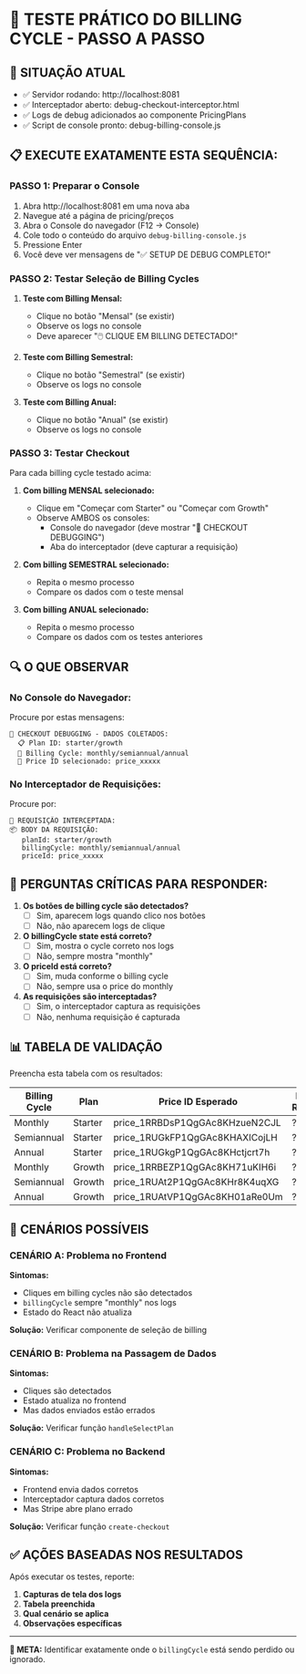 # 🎯 TESTE PRÁTICO DO BILLING CYCLE - PASSO A PASSO

## 🚀 SITUAÇÃO ATUAL
- ✅ Servidor rodando: http://localhost:8081
- ✅ Interceptador aberto: debug-checkout-interceptor.html 
- ✅ Logs de debug adicionados ao componente PricingPlans
- ✅ Script de console pronto: debug-billing-console.js

## 📋 EXECUTE EXATAMENTE ESTA SEQUÊNCIA:

### PASSO 1: Preparar o Console
1. Abra http://localhost:8081 em uma nova aba
2. Navegue até a página de pricing/preços
3. Abra o Console do navegador (F12 → Console)
4. Cole todo o conteúdo do arquivo `debug-billing-console.js`
5. Pressione Enter
6. Você deve ver mensagens de "✅ SETUP DE DEBUG COMPLETO!"

### PASSO 2: Testar Seleção de Billing Cycles
1. **Teste com Billing Mensal:**
   - Clique no botão "Mensal" (se existir)
   - Observe os logs no console
   - Deve aparecer "🖱️ CLIQUE EM BILLING DETECTADO!"

2. **Teste com Billing Semestral:**
   - Clique no botão "Semestral" (se existir)
   - Observe os logs no console

3. **Teste com Billing Anual:**
   - Clique no botão "Anual" (se existir)
   - Observe os logs no console

### PASSO 3: Testar Checkout
Para cada billing cycle testado acima:

1. **Com billing MENSAL selecionado:**
   - Clique em "Começar com Starter" ou "Começar com Growth"
   - Observe AMBOS os consoles:
     - Console do navegador (deve mostrar "🚀 CHECKOUT DEBUGGING")
     - Aba do interceptador (deve capturar a requisição)

2. **Com billing SEMESTRAL selecionado:**
   - Repita o mesmo processo
   - Compare os dados com o teste mensal

3. **Com billing ANUAL selecionado:**
   - Repita o mesmo processo
   - Compare os dados com os testes anteriores

## 🔍 O QUE OBSERVAR

### No Console do Navegador:
Procure por estas mensagens:
```
🚀 CHECKOUT DEBUGGING - DADOS COLETADOS:
  📋 Plan ID: starter/growth
  🔄 Billing Cycle: monthly/semiannual/annual
  🎯 Price ID selecionado: price_xxxxx
```

### No Interceptador de Requisições:
Procure por:
```
🚀 REQUISIÇÃO INTERCEPTADA:
📦 BODY DA REQUISIÇÃO:
   planId: starter/growth
   billingCycle: monthly/semiannual/annual
   priceId: price_xxxxx
```

## 🎯 PERGUNTAS CRÍTICAS PARA RESPONDER:

1. **Os botões de billing cycle são detectados?**
   - [ ] Sim, aparecem logs quando clico nos botões
   - [ ] Não, não aparecem logs de clique

2. **O billingCycle state está correto?**
   - [ ] Sim, mostra o cycle correto nos logs
   - [ ] Não, sempre mostra "monthly"

3. **O priceId está correto?**
   - [ ] Sim, muda conforme o billing cycle
   - [ ] Não, sempre usa o price do monthly

4. **As requisições são interceptadas?**
   - [ ] Sim, o interceptador captura as requisições
   - [ ] Não, nenhuma requisição é capturada

## 📊 TABELA DE VALIDAÇÃO

Preencha esta tabela com os resultados:

| Billing Cycle | Plan | Price ID Esperado | Price ID Recebido | Status |
|---------------|------|-------------------|-------------------|---------|
| Monthly | Starter | price_1RRBDsP1QgGAc8KHzueN2CJL | ? | ? |
| Semiannual | Starter | price_1RUGkFP1QgGAc8KHAXICojLH | ? | ? |
| Annual | Starter | price_1RUGkgP1QgGAc8KHctjcrt7h | ? | ? |
| Monthly | Growth | price_1RRBEZP1QgGAc8KH71uKIH6i | ? | ? |
| Semiannual | Growth | price_1RUAt2P1QgGAc8KHr8K4uqXG | ? | ? |
| Annual | Growth | price_1RUAtVP1QgGAc8KH01aRe0Um | ? | ? |

## 🚨 CENÁRIOS POSSÍVEIS

### CENÁRIO A: Problema no Frontend
**Sintomas:**
- Cliques em billing cycles não são detectados
- `billingCycle` sempre "monthly" nos logs
- Estado do React não atualiza

**Solução:** Verificar componente de seleção de billing

### CENÁRIO B: Problema na Passagem de Dados
**Sintomas:**
- Cliques são detectados
- Estado atualiza no frontend
- Mas dados enviados estão errados

**Solução:** Verificar função `handleSelectPlan`

### CENÁRIO C: Problema no Backend
**Sintomas:**
- Frontend envia dados corretos
- Interceptador captura dados corretos
- Mas Stripe abre plano errado

**Solução:** Verificar função `create-checkout`

## ✅ AÇÕES BASEADAS NOS RESULTADOS

Após executar os testes, reporte:

1. **Capturas de tela dos logs**
2. **Tabela preenchida**
3. **Qual cenário se aplica**
4. **Observações específicas**

---

**🎯 META:** Identificar exatamente onde o `billingCycle` está sendo perdido ou ignorado.
